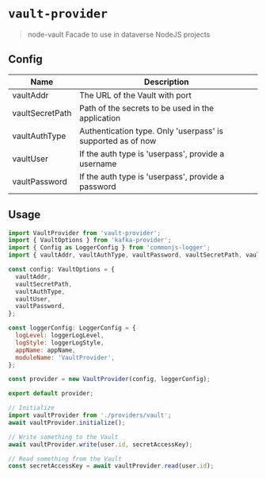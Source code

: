 # `vault-provider`

> node-vault Facade to use in dataverse NodeJS projects

## Config

| Name                                        | Description                                                                                     |
| ------------------------------------------- | ----------------------------------------------------------------------------------------------  |
| vaultAddr                                   | The URL of the Vault with port                                                                  |
| vaultSecretPath                             | Path of the secrets to be used in the application                                               |
| vaultAuthType                               | Authentication type. Only 'userpass' is supported as of now                                     |
| vaultUser                                   | If the auth type is 'userpass', provide a username                                              |
| vaultPassword                               | If the auth type is 'userpass', provide a password                                              |

## Usage

```js
import VaultProvider from 'vault-provider';
import { VaultOptions } from 'kafka-provider';
import { Config as LoggerConfig } from 'commonjs-logger';
import { vaultAddr, vaultAuthType, vaultPassword, vaultSecretPath, vaultUser } from '../config/config';

const config: VaultOptions = {
  vaultAddr,
  vaultSecretPath,
  vaultAuthType,
  vaultUser,
  vaultPassword,
};

const loggerConfig: LoggerConfig = {
  logLevel: loggerLogLevel,
  logStyle: loggerLogStyle,
  appName: appName,
  moduleName: 'VaultProvider',
};

const provider = new VaultProvider(config, loggerConfig);

export default provider;

// Initialize
import vaultProvider from './providers/vault';
await vaultProvider.initialize();

// Write something to the Vault
await vaultProvider.write(user.id, secretAccessKey);

// Read something from the Vault
const secretAccessKey = await vaultProvider.read(user.id);
```
